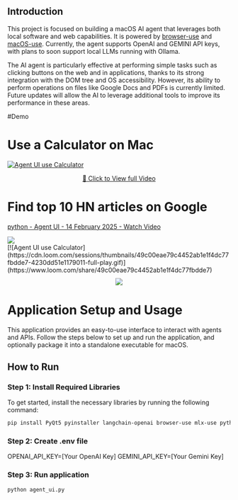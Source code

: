 ## Introduction

This project is focused on building a macOS AI agent that leverages both local software and web capabilities. It is powered by [browser-use](https://github.com/browser-use/browser-use) and [macOS-use](https://github.com/browser-use/macOS-use). Currently, the agent supports OpenAI and GEMINI API keys, with plans to soon support local LLMs running with Ollama. 

The AI agent is particularly effective at performing simple tasks such as clicking buttons on the web and in applications, thanks to its strong integration with the DOM tree and OS accessibility. However, its ability to perform operations on files like Google Docs and PDFs is currently limited. Future updates will allow the AI to leverage additional tools to improve its performance in these areas.


#Demo
# Use a Calculator on Mac
[![Agent UI use Calculator](https://cdn.loom.com/sessions/thumbnails/9fe8c4740ef74b45a6e4e5eeb8338b68-0b5c1fd76d8732f4-full-play.gif)](https://www.loom.com/share/9fe8c4740ef74b45a6e4e5eeb8338b68)

<p style="text-align:center;margin-top:10px;">
  <a href="https://www.loom.com/share/9fe8c4740ef74b45a6e4e5eeb8338b68" target="_blank">
    🔗 Click to View full Video
  </a>
</p>

# Find top 10 HN articles on Google
<div>
    <a href="https://www.loom.com/share/49c00eae79c4452ab1e1f4dc77fbdde7">
      <p>python - Agent UI - 14 February 2025 - Watch Video</p>
    </a>
    <a href="https://www.loom.com/share/49c00eae79c4452ab1e1f4dc77fbdde7">
      <img style="max-width:300px;" src="https://cdn.loom.com/sessions/thumbnails/49c00eae79c4452ab1e1f4dc77fbdde7-4230dd51e1179011-full-play.gif">
    </a>
  </div>
[![Agent UI use Calculator](https://cdn.loom.com/sessions/thumbnails/49c00eae79c4452ab1e1f4dc77fbdde7-4230dd51e1179011-full-play.gif)](https://www.loom.com/share/49c00eae79c4452ab1e1f4dc77fbdde7)
<p style="text-align:center;margin-top:10px;">
    <a href="https://www.loom.com/share/49c00eae79c4452ab1e1f4dc77fbdde7">
      <img style="max-width:300px;" src="https://cdn.loom.com/sessions/thumbnails/49c00eae79c4452ab1e1f4dc77fbdde7-4230dd51e1179011-full-play.gif">
    </a>
</p>    


# Application Setup and Usage

This application provides an easy-to-use interface to interact with agents and APIs. Follow the steps below to set up and run the application, and optionally package it into a standalone executable for macOS.

## How to Run

### Step 1: Install Required Libraries

To get started, install the necessary libraries by running the following command:

```bash
pip install PyQt5 pyinstaller langchain-openai browser-use mlx-use python-dotenv
```

### Step 2: Create .env file 

OPENAI_API_KEY=[Your OpenAI Key]
GEMINI_API_KEY=[Your Gemini Key]


### Step 3: Run application

```bash
python agent_ui.py

```
